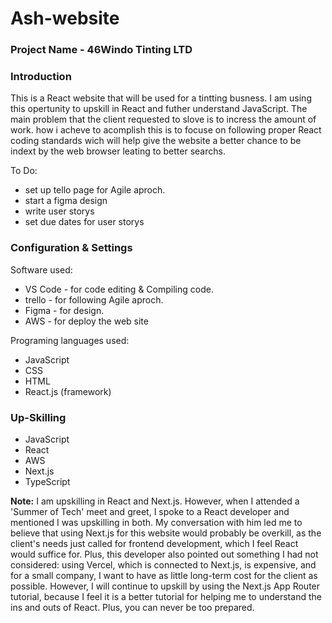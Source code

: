# Ash-website

<h3>Project Name - <strong>46Windo Tinting LTD</strong></h3>

<h3>Introduction</h3>
<p>
  This is a React website that will be used for a tintting busness. 
  I am using this opertunity to upskill in React and futher understand JavaScript. 
  The main problem that the client requested to slove is to incress the amount of work.
  how i acheve to acomplish this is to focuse on following proper React coding standards 
  wich will help give the website a better chance to be indext by the web browser leating 
  to better searchs.
</p>

<p>
  To Do: 
  <ul>
    <li>set up tello page for Agile aproch.</li>
    <li>start a figma design</li>
    <li>write user storys</li>
    <li>set due dates for user storys</li>
  </ul>
</p>

<h3>Configuration & Settings</h3>
<p>
  Software used:
  <ul>
    <li>VS Code - for code editing & Compiling code.</li>
    <li>trello - for following Agile aproch.</li>
    <li>Figma - for design.</li>
    <li>AWS - for deploy the web site</li>
  </ul>
</p>

<p>
  Programing languages used:
  <ul>
    <li>JavaScript</li>
    <li>CSS</li>
    <li>HTML</li>
    <li>React.js (framework)</li>
  </ul>
</p>

<h3>Up-Skilling</h3>
<ul>
  <li>JavaScript</li>
  <li>React</li>
  <li>AWS</li>
  <li>Next.js</li>
  <li>TypeScript</li>
</ul>
<p>
  <Strong>Note:</Strong>
  I am upskilling in React and Next.js. However, when I attended a 'Summer of Tech' meet and
  greet, I spoke to a React developer and mentioned I was upskilling in both. My conversation 
  with him led me to believe that using Next.js for this website would probably be overkill, as 
  the client's needs just called for frontend development, which I feel React would suffice for. 
  Plus, this developer also pointed out something I had not considered: using Vercel, which is
  connected to Next.js, is expensive, and for a small company, I want to have as little long-term 
  cost for the client as possible. However, I will continue to upskill by using the Next.js App Router 
  tutorial, because I feel it is a better tutorial for helping me to understand the ins and outs of React. 
  Plus, you can never be too prepared.
</p>










